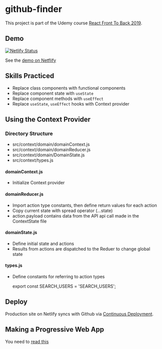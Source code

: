 # github-finder

This project is part of the Udemy course [React Front To Back 2019](https://www.udemy.com/modern-react-front-to-back).

## Demo

[![Netlify Status](https://api.netlify.com/api/v1/badges/e8fc9a5c-4e7a-48b8-b830-5b09bdf5c3cf/deploy-status)](https://app.netlify.com/sites/github-finder-ckriewall/deploys)

See the [demo on Netflify](https://github-finder-ckriewall.netlify.com/)

## Skills Practiced

- Replace class components with functional components
- Replace component state with `useState`
- Replace component methods with `useEffect`
- Replace `useState`, `useEffect` hooks with Context provider

## Using the Context Provider

### Directory Structure

- src/context/domain/domainContext.js
- src/context/domain/domainReducer.js
- src/context/domain/DomainState.js
- src/context/types.js

#### domainContext.js

- Initialize Context provider

#### domainReducer.js

- Import action type constants, then define return values for each action
- Copy current state with spread operator (...state)
- action.payload contains data from the API api call made in the ContextState file

#### domainState.js

- Define initial state and actions
- Results from actions are dispatched to the Reduer to change global state

#### types.js

- Define constants for referring to action types

  export const SEARCH_USERS = 'SEARCH_USERS';

## Deploy

Production site on Netlify syncs with Github via [Continuous Deployment](https://www.netlify.com/docs/continuous-deployment/).

## Making a Progressive Web App

You need to [read this](https://facebook.github.io/create-react-app/docs/making-a-progressive-web-app)
